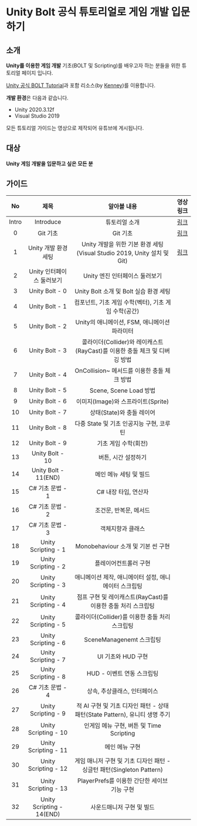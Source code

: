 # Unity Bolt 공식 튜토리얼로 게임 개발 입문하기

## 소개

**Unity를 이용한 게임 개발** 기초(BOLT 및 Scripting)를 배우고자 하는 분들을 위한 튜토리얼 페이지 입니다.

[Unity 공식 BOLT Tutorial](https://learn.unity.com/project/bolt-platformer-tutorial?uv=2019.3)과 포함 리소스(by [Kenney](https://kenney.nl/))를 이용합니다.

**개발 환경**은 다음과 같습니다.

*   Unity 2020.3.12f
*   Visual Studio 2019

모든 튜토리얼 가이드는 영상으로 제작되어 유튜브에 게시됩니다.

## 대상

**Unity 게임 개발을 입문하고 싶은 모든 분**

## 가이드

|  No   |           제목            |                         알아볼 내용                          |                          영상 링크                           |
| :---: | :-----------------------: | :----------------------------------------------------------: | :----------------------------------------------------------: |
| Intro |         Introduce         |                        튜토리얼 소개                         | [링크](https://www.youtube.com/watch?v=aGaOi0_TVTA&list=PLWoGZv-LqubcI3M_Vn1_aUjm0_sywwAbI&index=1) |
|   0   |         Git 기초          |                           Git 기초                           |     [링크](https://www.youtube.com/watch?v=8UfNRpC21l0)      |
|   1   |   Unity 개발 환경 세팅    | Unity 개발을 위한 기본 환경 세팅(Visual Studio 2019, Unity 설치 및 Git) | [링크](https://www.youtube.com/watch?v=k_W0GIWBP7I&list=PLWoGZv-LqubcI3M_Vn1_aUjm0_sywwAbI&index=3) |
|   2   | Unity 인터페이스 둘러보기 |                Unity 엔진 인터페이스 둘러보기                |                                                              |
|   3   |      Unity Bolt - 0       |            Unity Bolt 소개 및 Bolt 실습 환경 세팅            |                                                              |
|   4   |      Unity Bolt - 1       |     컴포넌트, 기초 게임 수학(벡터), 기초 게임 수학(공간)     |                                                              |
|   5   |      Unity Bolt - 2       |         Unity의 애니메이션, FSM, 애니메이션 파라미터         |                                                              |
|   6   |      Unity Bolt - 3       | 콜라이더(Collider)와 레이캐스트(RayCast)를 이용한 충돌 체크 및 디버깅 방법 |                                                              |
|   7   |      Unity Bolt - 4       |         OnCollision~ 메서드를 이용한 충돌 체크 방법          |                                                              |
|   8   |      Unity Bolt - 5       |                    Scene, Scene Load 방법                    |                                                              |
|   9   |      Unity Bolt - 6       |              이미지(Image)와 스프라이트(Sprite)              |                                                              |
|  10   |      Unity Bolt - 7       |                  상태(State)와 충돌 레이어                   |                                                              |
|  11   |      Unity Bolt - 8       |           다중 State 및 기초 인공지능 구현, 코루틴           |                                                              |
|  12   |      Unity Bolt - 9       |                     기초 게임 수학(회전)                     |                                                              |
|  13   |      Unity Bolt - 10      |                     버튼, 시간 설정하기                      |                                                              |
|  14   |   Unity Bolt - 11(END)    |                    메인 메뉴 세팅 및 빌드                    |                                                              |
|  15   |     C# 기초 문법 - 1      |                     C# 내장 타입, 연산자                     |                                                              |
|  16   |     C# 기초 문법 - 2      |                    조건문, 반복문, 메서드                    |                                                              |
|  17   |     C# 기초 문법 - 3      |                      객체지향과 클래스                       |                                                              |
|  18   |    Unity Scripting - 1    |              Monobehaviour 소개 및 기본 씬 구현              |                                                              |
|  19   |    Unity Scripting - 2    |                    플레이어컨트롤러 구현                     |                                                              |
|  20   |    Unity Scripting - 3    |    애니메이션 제작, 애니메이터 설정, 애니메이터 스크립팅     |                                                              |
|  21   |    Unity Scripting - 4    | 점프 구현 및 레이캐스트(RayCast)를 이용한 충돌 처리 스크립팅 |                                                              |
|  22   |    Unity Scripting - 5    |        콜라이더(Collider)를 이용한 충돌 처리 스크립팅        |                                                              |
|  23   |    Unity Scripting - 6    |                   SceneManagenemt 스크립팅                   |                                                              |
|  24   |    Unity Scripting - 7    |                      UI 기초와 HUD 구현                      |                                                              |
|  25   |    Unity Scripting - 8    |                  HUD - 이벤트 연동 스크립팅                  |                                                              |
|  26   |     C# 기초 문법 - 4      |                 상속, 추상클래스, 인터페이스                 |                                                              |
|  27   |    Unity Scripting - 9    | 적 AI 구현 및 기초 디자인 패턴 - 상태 패턴(State Pattern), 유니티 생명 주기 |                                                              |
|  28   |   Unity Scripting - 10    |           인게임 메뉴 구현, 버튼 및 Time Scripting           |                                                              |
|  29   |   Unity Scripting - 11    |                        메인 메뉴 구현                        |                                                              |
|  30   |   Unity Scripting - 12    | 게임 매니저 구현 및 기초 디자인 패턴 - 싱글턴 패턴(Singleton Pattern) |                                                              |
|  31   |   Unity Scripting - 13    |         PlayerPrefs를 이용한 간단한 세이브 기능 구현         |                                                              |
|  32   | Unity Scripting - 14(END) |                  사운드매니저 구현 및 빌드                   |                                                              |

